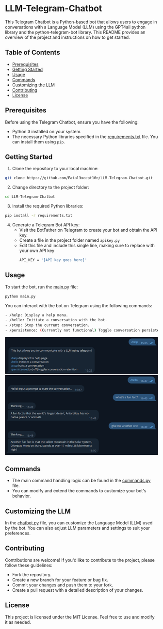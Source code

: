 # LLM-Telegram-Chatbot

This Telegram Chatbot is a Python-based bot that allows users to engage in conversations with a Language Model (LLM) using the GPT4all python library and the python-telegram-bot library. This README provides an overview of the project and instructions on how to get started.

## Table of Contents

- [Prerequisites](#prerequisites)
- [Getting Started](#getting-started)
- [Usage](#usage)
- [Commands](#commands)
- [Customizing the LLM](#customizing-the-llm)
- [Contributing](#contributing)
- [License](#license)

## Prerequisites

Before using the Telegram Chatbot, ensure you have the following:

- Python 3 installed on your system.
- The necessary Python libraries specified in the [requirements.txt](requirements.txt) file. You can install them using `pip`.

## Getting Started

1. Clone the repository to your local machine:
```bash
git clone https://github.com/Fatal3xcept10n/LLM-Telegram-Chatbot.git
```
2. Change directory to the project folder:
```bash
cd LLM-Telegram-Chatbot
```
3. Install the required Python libraries:
```bash
pip install -r requirements.txt
```
4. Generate a Telegram Bot API key:
   - Visit the BotFather on Telegram to create your bot and obtain the API key.
   - Create a file in the project folder named ``` apikey.py ```
   - Edit this file and include this single line, making sure to replace with your own API key
     ```bash
     API_KEY = '[API key goes here]'
     ```
## Usage

To start the bot, run the [main.py](main.py) file:
```bash
python main.py
```
You can interact with the bot on Telegram using the following commands:
```bash
- /help: Display a help menu.
- /hello: Initiate a conversation with the bot.
- /stop: Stop the current conversation.
- /persistence: (Currently not functional) Toggle conversation persistence (coming soon).
```
![Menu image](https://github.com/Fatal3xcept10n/LLM-Telegram-Chatbot/blob/master/images/helpmenu.png?raw=true)
![Conversation image](https://github.com/Fatal3xcept10n/LLM-Telegram-Chatbot/blob/master/images/conversation.png?raw=true)

## Commands

- The main command handling logic can be found in the [commands.py](commands.py) file.
- You can modify and extend the commands to customize your bot's behavior.

## Customizing the LLM

In the [chatbot.py](chatbot.py) file, you can customize the Language Model (LLM) used by the bot. You can also adjust LLM parameters and settings to suit your preferences.

## Contributing

Contributions are welcome! If you'd like to contribute to the project, please follow these guidelines:
- Fork the repository.
- Create a new branch for your feature or bug fix.
- Commit your changes and push them to your fork.
- Create a pull request with a detailed description of your changes.

## License

This project is licensed under the MIT License. Feel free to use and modify it as needed.

